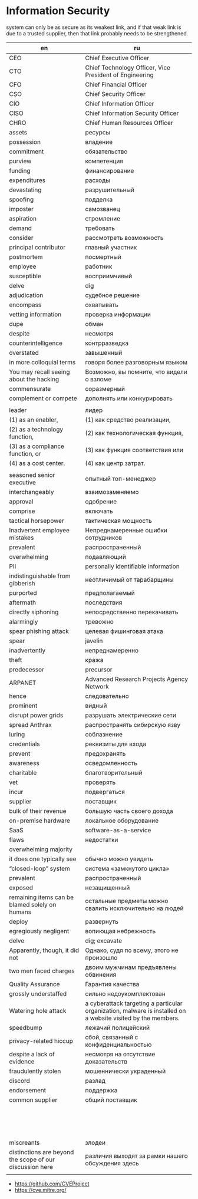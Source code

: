 # Information Security
system can only be as secure as its weakest link, 
and if that weak link is due to a trusted supplier, then that link probably needs to be strengthened.

|en |ru |
| - | - |
| CEO | Chief Executive Officer |
| CTO | Chief Technology Officer, Vice President of Engineering |
| CFO | Chief Financial Officer |
| CSO | Chief Security Officer |
| CIO | Chief Information Officer |
| CISO | Chief Information Security Officer |
| CHRO | Chief Human Resources Officer |
| assets | ресурсы |
| possession | владение |
| commitment | обязательство |
| purview | компетенция |
| funding | финансирование |
| expenditures | расходы |
| devastating | разрушительный |
| spoofing | подделка |
| imposter | самозванец |
| aspiration | стремление |
| demand | требовать |
| consider | рассмотреть возможность |
| principal contributor | главный участник |
| postmortem | посмертный |
| employee | работник |
| susceptible | восприимчивый |
| delve | dig |
| adjudication | судебное решение |
| encompass | охватывать |
| vetting information | проверка информации |
| dupe | обман |
| despite | несмотря |
| counterintelligence | контрразведка |
| overstated | завышенный |
| in more colloquial terms | говоря более разговорным языком |
| You may recall seeing about the hacking | Возможно, вы помните, что видели о взломе |
| commensurate | соразмерный |
| complement or compete | дополнять или конкурировать |
|  |  |
| leader | лидер |
| (1) as an enabler, | (1) как средство реализации, |
| (2) as a technology function, | (2) как технологическая функция, |
| (3) as a compliance function, or | (3) как функция соответствия или |
| (4) as a cost center. | (4) как центр затрат. |
|  |  |
| seasoned senior executive | опытный топ-менеджер |
| interchangeably | взаимозаменяемо |
| approval | одобрение |
| comprise | включать |
| tactical horsepower | тактическая мощность |
| Inadvertent employee mistakes | Непреднамеренные ошибки сотрудников |
| prevalent | распространенный |
| overwhelming | подавляющий |
| PII | personally identifiable information |
| indistinguishable from gibberish | неотличимый от тарабарщины |
| purported | предполагаемый |
| aftermath | последствия |
| directly siphoning | непосредственно перекачивать |
| alarmingly | тревожно |
| spear phishing attack | целевая фишинговая атака |
| spear | javelin |
| inadvertently | непреднамеренно |
| theft | кража |
| predecessor | precursor |
| ARPANET | Advanced Research Projects Agency Network |
| hence | следовательно |
| prominent | видный |
| disrupt power grids | разрушать электрические сети |
| spread Anthrax | распространять сибирскую язву |
| luring | соблазнение |
| credentials | реквизиты для входа |
| prevent | предохранять |
| awareness | осведомленность |
| charitable | благотворительный |
| vet | проверять |
| incur | подвергаться |
| supplier | поставщик |
| bulk of their revenue | большую часть своего дохода |
| on-premise hardware | локальное оборудование |
| SaaS | software-as-a-service |
| flaws | недостатки |
| overwhelming majority |  |
| it does one typically see | обычно можно увидеть |
| “closed-loop” system | система «замкнутого цикла» |
| prevalent | распространенный |
| exposed | незащищенный |
| remaining items can be blamed solely on humans | остальные предметы можно свалить исключительно на людей |
| deploy | развернуть |
| egregiously negligent | вопиющая небрежность |
| delve | dig; excavate |
| Apparently, though, it did not | Однако, судя по всему, этого не произошло |
| two men faced charges | двоим мужчинам предъявлены обвинения |
| Quality Assurance | Гарантия качества |
| grossly understaffed | сильно недоукомплектован |
| Watering hole attack | a cyberattack targeting a particular organization, malware is installed on a website visited by the members. |
| speedbump | лежачий полицейский |
| privacy-related hiccup | сбой, связанный с конфиденциальностью |
| despite a lack of evidence | несмотря на отсутствие доказательств |
| fraudulently stolen | мошеннически украденный |
| discord | разлад |
| endorsement | поддержка |
| common supplier | общий поставщик |
|  |  |
|  |  |
|  |  |
|  |  |
|  |  |
|  |  |
|  |  |
|  |  |
|  |  |
|  |  |
|  |  |
|  |  |
|  |  |
|  |  |
|  |  |
| miscreants | злодеи |
| distinctions are beyond the scope of our discussion here | различия выходят за рамки нашего обсуждения здесь |
|  |  |

- https://github.com/CVEProject
- https://cve.mitre.org/
